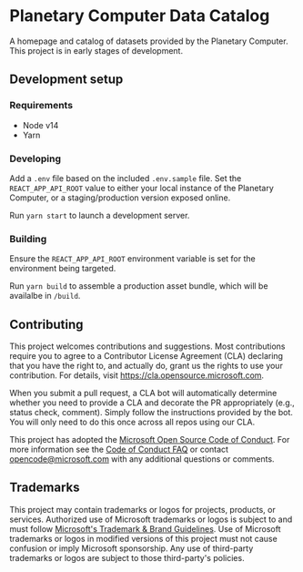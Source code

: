 # Planetary Computer Data Catalog

A homepage and catalog of datasets provided by the Planetary Computer. This
project is in early stages of development.

## Development setup

### Requirements

- Node v14
- Yarn

### Developing

Add a `.env` file based on the included `.env.sample` file. Set
the `REACT_APP_API_ROOT` value to either your local instance of the Planetary
Computer, or a staging/production version exposed online.

Run `yarn start` to launch a development server.

### Building

Ensure the `REACT_APP_API_ROOT` environment variable is set for the environment
being targeted.

Run `yarn build` to assemble a production asset bundle, which
will be availalbe in `/build`.

## Contributing

This project welcomes contributions and suggestions. Most contributions require you to agree to a
Contributor License Agreement (CLA) declaring that you have the right to, and actually do, grant us
the rights to use your contribution. For details, visit https://cla.opensource.microsoft.com.

When you submit a pull request, a CLA bot will automatically determine whether you need to provide
a CLA and decorate the PR appropriately (e.g., status check, comment). Simply follow the instructions
provided by the bot. You will only need to do this once across all repos using our CLA.

This project has adopted the [Microsoft Open Source Code of Conduct](https://opensource.microsoft.com/codeofconduct/).
For more information see the [Code of Conduct FAQ](https://opensource.microsoft.com/codeofconduct/faq/) or
contact [opencode@microsoft.com](mailto:opencode@microsoft.com) with any additional questions or comments.

## Trademarks

This project may contain trademarks or logos for projects, products, or services. Authorized use of Microsoft
trademarks or logos is subject to and must follow
[Microsoft's Trademark & Brand Guidelines](https://www.microsoft.com/en-us/legal/intellectualproperty/trademarks/usage/general).
Use of Microsoft trademarks or logos in modified versions of this project must not cause confusion or imply Microsoft sponsorship.
Any use of third-party trademarks or logos are subject to those third-party's policies.
